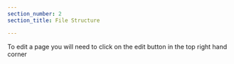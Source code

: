 ```yaml
---
section_number: 2
section_title: File Structure

---
```


To edit a page you will need to click on the edit button in the top right hand corner
